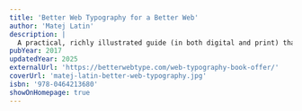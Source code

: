 ```yaml
---
title: 'Better Web Typography for a Better Web'
author: 'Matej Latin'
description: |
  A practical, richly illustrated guide (in both digital and print) that teaches web typography fundamentals—like vertical rhythm, modular scales, type pairing, and responsive layout—supported by live examples, cheat sheets, and build-along components.
pubYear: 2017
updatedYear: 2025
externalUrl: 'https://betterwebtype.com/web-typography-book-offer/'
coverUrl: 'matej-latin-better-web-typography.jpg'
isbn: '978-0464213680'
showOnHomepage: true
---
```

